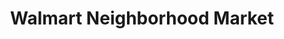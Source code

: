 ---
title: "Walmart Neighborhood Market"
url: /fresno/walmart-neighborhood-market-north-cedar-avenue/
shop: supermarket
---